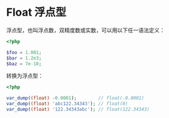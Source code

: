 # Float 浮点型

浮点型，也叫浮点数，双精度数或实数，可以用以下任一语法定义：

```php
<?php

$foo = 1.001;
$bar = 1.2e3;
$baz = 7e-10;

```

转换为浮点型：

```php
<?php

var_dump((float) -0.0001);        // float(-0.0001)
var_dump((float) 'abc122.34343'); // float(0)
var_dump((float) '122.34343abc'); // float(122.34343)

```

